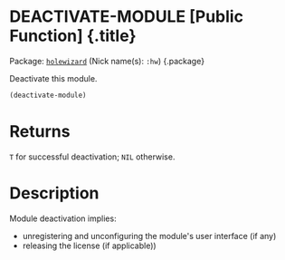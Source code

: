 # DEACTIVATE-MODULE [Public Function] {.title}

Package: [`holewizard`](HOLEWIZARD.pkg.md) (Nick name(s): `:hw`) {.package}

Deactivate this module.

``` lisp
(deactivate-module)
```

# Returns

`T` for successful deactivation; `NIL` otherwise.

# Description

Module deactivation implies:
* unregistering and unconfiguring the module's user interface (if any)
* releasing the license (if applicable))

